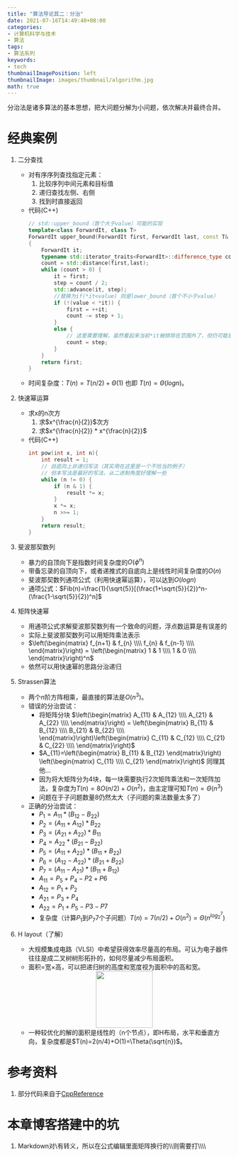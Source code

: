 ```yaml
---
title: "算法导论其二：分治"
date: 2021-07-16T14:49:40+08:00
categories:
- 计算机科学与技术
- 算法
tags:
- 算法系列
keywords:
- tech
thumbnailImagePosition: left
thumbnailImage: images/thumbnail/algorithm.jpg
math: true
---
```

分治法是诸多算法的基本思想，把大问题分解为小问题，依次解决并最终合并。
<!--more-->
# 经典案例
1. 二分查找
    - 对有序序列查找指定元素：
        1. 比较序列中间元素和目标值
        2. 递归查找左侧、右侧
        3. 找到时直接返回
    - 代码(C++)
        ```cpp
        // std::upper_bound（首个大于value）可能的实现
        template<class ForwardIt, class T>
        ForwardIt upper_bound(ForwardIt first, ForwardIt last, const T& value)
        {
            ForwardIt it;
            typename std::iterator_traits<ForwardIt>::difference_type count, step;
            count = std::distance(first,last);
            while (count > 0) {
                it = first; 
                step = count / 2; 
                std::advance(it, step);
                //替换为if(*it<value) 则是lower_bound（首个不小于value）
                if (!(value < *it)) {
                    first = ++it;
                    count -= step + 1;
                }
                else {
                    // 这里需要理解，虽然看起来当前*it被排除在范围外了，但仍可能是最终结果
                    count = step;
                }
            }
            return first;
        }
        ```
    - 时间复杂度：$T(n)=T(n/2)+\Theta(1)$ 也即 $T(n)=\Theta(logn)$。
2. 快速幂运算
    - 求x的n次方
        1. 求$x^{\frac{n}{2}}$次方
        2. 求$x^{\frac{n}{2}} * x^{\frac{n}{2}}$
    - 代码(C++)
        ```cpp
        int pow(int x, int n){
            int result = 1;
            // 自底向上非递归写法（其实用在这里是一个不恰当的例子）
            // 但本写法是最好的写法，从二进制角度好理解一些
            while (n != 0) {
                if (n & 1) {
                    result *= x;
                }
                x *= x;
                n >>= 1;
            }
            return result;
        }
        ```
3. 斐波那契数列
    - 暴力的自顶向下是指数时间复杂度的$O(\phi^n)$
    - 带备忘录的自顶向下，或者递推式的自底向上是线性时间复杂度的$O(n)$
    - 斐波那契数列通项公式（利用快速幂运算），可以达到$O(logn)$
    - 通项公式：$Fib(n)=\frac{1}{\sqrt{5}}[(\frac{1+\sqrt{5}}{2})^n-(\frac{1-\sqrt{5}}{2})^n]$
4. 矩阵快速幂
    - 用通项公式求解斐波那契数列有一个致命的问题，浮点数运算是有误差的
    - 实际上斐波那契数列可以用矩阵乘法表示
    - $\left(\begin{matrix} f_{n+1} & f_{n} \\\\ f_{n} & f_{n-1} \\\\ \end{matrix}\right) = \left(\begin{matrix} 1 & 1 \\\\ 1 & 0 \\\\ \end{matrix}\right)^n$ 
    - 依然可以用快速幂的思路分治递归
5. Strassen算法
    - 两个$n$阶方阵相乘，最直接的算法是$O(n^3)$。
    - 错误的分治尝试：
        - 将矩阵分块 $\left(\begin{matrix} A_{11} & A_{12} \\\\ A_{21} & A_{22} \\\\ \end{matrix}\right) = \left(\begin{matrix} B_{11} & B_{12} \\\\ B_{21} & B_{22} \\\\ \end{matrix}\right)\left(\begin{matrix} C_{11} & C_{12} \\\\ C_{21} & C_{22} \\\\ \end{matrix}\right)$ 
        - $A_{11}=\left(\begin{matrix} B_{11} & B_{12} \end{matrix}\right) \left(\begin{matrix} C_{11} \\\\ C_{21} \end{matrix}\right)$ 同理其他...
        - 因为将大矩阵分为4块，每一块需要执行2次矩阵乘法和一次矩阵加法，复杂度为$T(n)=8O(n/2)+O(n^2)$，由主定理可知$T(n)=\Theta(n^3)$
        - 问题在于子问题数量8仍然太大（子问题的乘法数量太多了）
    - 正确的分治尝试：
        - $P_1=A_{11} * (B_{12}-B_{22})$
        - $P_2=(A_{11}+A_{12})*B_{22}$
        - $P_3=(A_{21}+A_{22})*B_{11}$
        - $P_4=A_{22}*(B_{21}-B_{22})$
        - $P_5=(A_{11}+A_{22})*(B_{11}+B_{22})$
        - $P_6=(A_{12}-A_{22})*(B_{21}+B_{22})$
        - $P_7=(A_{11}-A_{21})*(B_{11}+B_{12})$
        - $A_{11}=P_5+P_4-P2+P6$
        - $A_{12}=P_1+P_2$
        - $A_{21}=P_3+P_4$
        - $A_{22}=P_1+P_5-P3-P7$
        - 复杂度（计算$P_1$到$P_7$7个子问题）$T(n)=7(n/2)+O(n^2)=\Theta(n^{log_2^7})$
6. H layout（了解）
    - 大规模集成电路（VLSI）中希望获得效率尽量高的布局。可认为电子器件往往是成二叉树树形拓扑的，如何尽量减少布局面积。
    - 面积=宽×高，可以把递归树的高度和宽度视为面积中的高和宽。
    <center><img src="https://gitee.com/rexlyc/BlogMedia/raw/master/algoSeries/H-Layout.png" width="128" height="128" ></center>

    - 一种较优化的解的面积是线性的（n个节点），即H布局，水平和垂直方向，复杂度都是$T(n)=2(n/4)+O(1)=\Theta(\sqrt{n})$。


# 参考资料
1. 部分代码来自于[CppReference](https://zh.cppreference.com/w/%E9%A6%96%E9%A1%B5)

# 本章博客搭建中的坑
1. Markdown对\\有转义，所以在公式编辑里面矩阵换行的\\\\则需要打\\\\\\\\